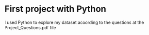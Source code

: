 <h1>
  First project with Python
 </h1>
 
 <p>
  I used Python to explore my dataset acoording  to the questions at the Project_Questions.pdf file
 </p>
